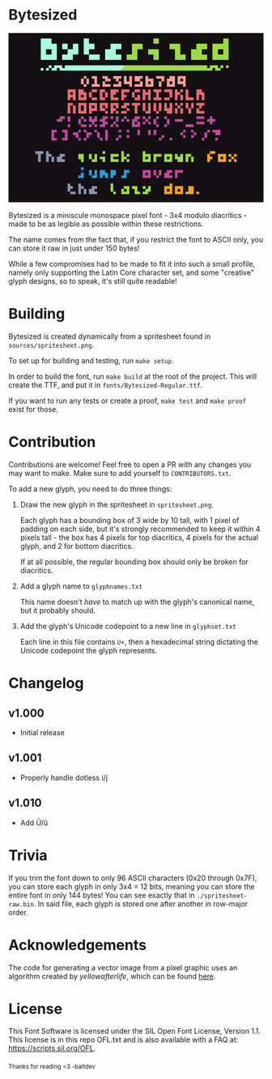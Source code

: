 # Bytesized

![Preview image of the Bytesized font, containing numbers, the alphabet, some punctuation, and "The quick brown fox jumps over the lazy dog."](documentation/preview.png)

Bytesized is a miniscule monospace pixel font - 3x4 modulo diacritics - 
made to be as legible as possible within these restrictions.

The name comes from the fact that, if you restrict the font to ASCII only,
you can store it raw in just under 150 bytes!

While a few compromises had to be made to fit it into such a small profile,
namely only supporting the Latin Core character set,
and some "creative" glyph designs, so to speak,
it's still quite readable!

# Building

Bytesized is created dynamically from a spritesheet found in `sources/spritesheet.png`.

To set up for building and testing, run `make setup`.

In order to build the font, run `make build` at the root of the project. 
This will create the TTF, and put it in `fonts/Bytesized-Regular.ttf`.

If you want to run any tests or create a proof, `make test` and `make proof` exist for those.

# Contribution

Contributions are welcome! Feel free to open a PR with any changes you may want to make. Make sure to add yourself to `CONTRIBUTORS.txt`.

To add a new glyph, you need to do three things:

1. Draw the new glyph in the spritesheet in `spritesheet.png`.
   
   Each glyph has a bounding box of 3 wide by 10 tall, with 1 pixel of padding on each side,
   but it's strongly recommended to keep it within 4 pixels tall - the box has 4 pixels for top diacritics,
   4 pixels for the actual glyph, and 2 for bottom diacritics.

   If at all possible, the regular bounding box should only be broken for diacritics.

2. Add a glyph name to `glyphnames.txt`
   
   This name doesn't _have_ to match up with the glyph's canonical name, but it probably should.

3. Add the glyph's Unicode codepoint to a new line in `glyphset.txt`
   
   Each line in this file contains `U+`, then a hexadecimal string dictating the Unicode codepoint the glyph represents.


# Changelog

## v1.000
- Initial release

## v1.001
- Properly handle dotless i/j

## v1.010
- Add Ŭ/ŭ

# Trivia

If you trim the font down to only 96 ASCII characters (0x20 through 0x7F), you can store each glyph in only 3x4 = 12 bits, 
meaning you can store the entire font in only 144 bytes! You can see exactly that in `./spritesheet-raw.bin`.
In said file, each glyph is stored one after another in row-major order.

# Acknowledgements

The code for generating a vector image from a pixel graphic uses an algorithm created by _yellowafterlife_,
which can be found [here](https://yal.cc/grid-based-contour-traversal/).

# License 

This Font Software is licensed under the SIL Open Font License, Version 1.1. This license is in this repo OFL.txt and is also available with a FAQ at: https://scripts.sil.org/OFL.

<sub>Thanks for reading &lt;3 -baltdev</sub>

